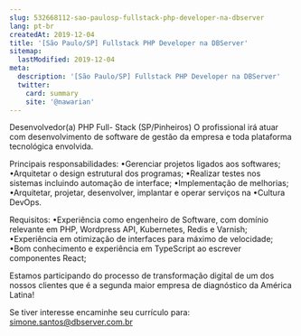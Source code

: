 ```yaml
---
slug: 532668112-sao-paulosp-fullstack-php-developer-na-dbserver
lang: pt-br
createdAt: 2019-12-04
title: '[São Paulo/SP] Fullstack PHP Developer na DBServer'
sitemap:
  lastModified: 2019-12-04
meta:
  description: '[São Paulo/SP] Fullstack PHP Developer na DBServer'
  twitter:
    card: summary
    site: '@nawarian'
---
```

Desenvolvedor(a) PHP Full- Stack (SP/Pinheiros)
O profissional irá atuar com desenvolvimento de software de gestão da empresa e toda plataforma tecnológica envolvida.

Principais responsabilidades: 
•Gerenciar projetos ligados aos softwares;
•Arquitetar o design estrutural dos programas;
•Realizar testes nos sistemas incluindo automação de interface;
•Implementação de melhorias;
•Arquitetar, projetar, desenvolver, implantar e operar serviços na
•Cultura DevOps.

Requisitos:
•Experiência como engenheiro de Software, com domínio relevante em PHP, Wordpress API, Kubernetes, Redis e Varnish;
•Experiência em otimização de interfaces para máximo de velocidade;
•Bom conhecimento e experiência em TypeScript ao escrever componentes React;

Estamos participando do processo de transformação digital de um dos nossos clientes que é a segunda maior empresa de diagnóstico da América Latina! 

Se tiver interesse encaminhe seu currículo para: simone.santos@dbserver.com.br